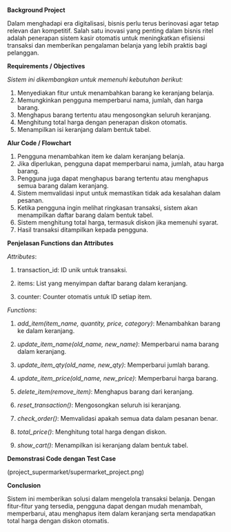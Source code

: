**Background Project**

Dalam menghadapi era digitalisasi, bisnis perlu terus berinovasi agar tetap relevan dan kompetitif. Salah satu inovasi yang penting dalam bisnis ritel adalah penerapan sistem kasir otomatis untuk meningkatkan efisiensi transaksi dan memberikan pengalaman belanja yang lebih praktis bagi pelanggan.

**Requirements / Objectives**

*Sistem ini dikembangkan untuk memenuhi kebutuhan berikut:*

1.  Menyediakan fitur untuk menambahkan barang ke keranjang belanja.
2.  Memungkinkan pengguna memperbarui nama, jumlah, dan harga barang.
3.  Menghapus barang tertentu atau mengosongkan seluruh keranjang.
4.  Menghitung total harga dengan penerapan diskon otomatis.
5.  Menampilkan isi keranjang dalam bentuk tabel.


**Alur Code / Flowchart**

1.  Pengguna menambahkan item ke dalam keranjang belanja.
2.  Jika diperlukan, pengguna dapat memperbarui nama, jumlah, atau harga barang.
3.  Pengguna juga dapat menghapus barang tertentu atau menghapus semua barang dalam keranjang.
4.  Sistem memvalidasi input untuk memastikan tidak ada kesalahan dalam pesanan.
5.  Ketika pengguna ingin melihat ringkasan transaksi, sistem akan menampilkan daftar 
  barang dalam bentuk tabel.
6.  Sistem menghitung total harga, termasuk diskon jika memenuhi syarat.
7.  Hasil transaksi ditampilkan kepada pengguna.


**Penjelasan Functions dan Attributes**

*Attributes*:

1.  transaction_id: ID unik untuk transaksi.

2.  items: List yang menyimpan daftar barang dalam keranjang.

3.  counter: Counter otomatis untuk ID setiap item.

*Functions*:

1.  *add_item(item_name, quantity, price, category)*: Menambahkan barang ke dalam keranjang.

2.  *update_item_name(old_name, new_name)*: Memperbarui nama barang dalam keranjang.

3.  *update_item_qty(old_name, new_qty)*: Memperbarui jumlah barang.

4.  *update_item_price(old_name, new_price)*: Memperbarui harga barang.

5.  *delete_item(remove_item)*: Menghapus barang dari keranjang.

6.  *reset_transaction()*: Mengosongkan seluruh isi keranjang.

7.  *check_order()*: Memvalidasi apakah semua data dalam pesanan benar.

8.  *total_price()*: Menghitung total harga dengan diskon.

9.  *show_cart()*: Menampilkan isi keranjang dalam bentuk tabel.



**Demonstrasi Code dengan Test Case**

(project_supermarket/supermarket_project.png)



**Conclusion**

Sistem ini memberikan solusi  dalam mengelola transaksi belanja. Dengan fitur-fitur yang tersedia, pengguna dapat dengan mudah menambah, memperbarui, atau menghapus item dalam keranjang serta mendapatkan total harga dengan diskon otomatis.
